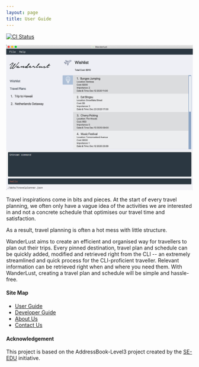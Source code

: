 ```yaml
---
layout: page
title: User Guide
---
```


[![CI Status](https://github.com/AY2021S1-CS2103-T14-3/tp/workflows/Java%20CI/badge.svg)](https://github.com/AY2021S1-CS2103-T14-3/tp/actions)

![Ui](docs/images/Ui.png)

Travel inspirations come in bits and pieces. 
At the start of every travel planning, we often only have a vague idea of the activities we are interested in and not a concrete schedule that optimises our travel time and satisfaction.


As a result, travel planning is often a hot mess with little structure. 

WanderLust aims to create an efficient and organised way for travellers to plan out their trips. 
Every pinned destination, travel plan and schedule can be quickly added, modified and retrieved right from the CLI -- an extremely streamlined and quick process for the CLI-proficient traveller. 
Relevant information can be retrieved right when and where you need them. With WanderLust, creating a travel plan and schedule will be simple and hassle-free.


#### Site Map

* [User Guide](/docs/UserGuide.md)
* [Developer Guide](/docs/DeveloperGuide.md)
* [About Us](/docs/AboutUs.md)
* [Contact Us](/docs/ContactUs.md)

#### Acknowledgement

This project is based on the AddressBook-Level3 project created by the [SE-EDU](https://se-education.org) initiative.